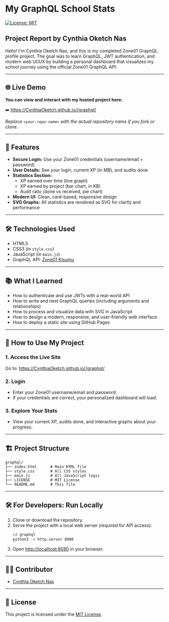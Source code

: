 # My GraphQL School Stats

[![License: MIT](https://img.shields.io/badge/License-MIT-yellow.svg)](LICENSE)

## Project Report by Cynthia Oketch Nas

Hello! I'm Cynthia Oketch Nas, and this is my completed Zone01 GraphQL profile project. The goal was to learn GraphQL, JWT authentication, and modern web UI/UX by building a personal dashboard that visualizes my school journey using the official Zone01 GraphQL API.

---

## 🌐 Live Demo
**You can view and interact with my hosted project here:**

➡️ [https://CynthiaOketch.github.io/<your-repo-name>/graphql/](https://CynthiaOketch.github.io/<your-repo-name>/graphql/)

_Replace `<your-repo-name>` with the actual repository name if you fork or clone._

---

## 🚀 Features
- **Secure Login:** Use your Zone01 credentials (username/email + password)
- **User Details:** See your login, current XP (in MB), and audits done
- **Statistics Section:**
  - XP earned over time (line graph)
  - XP earned by project (bar chart, in KB)
  - Audit ratio (done vs received, pie chart)
- **Modern UI:** Clean, card-based, responsive design
- **SVG Graphs:** All statistics are rendered as SVG for clarity and performance

---

## 🛠️ Technologies Used
- HTML5
- CSS3 (in `style.css`)
- JavaScript (in `main.js`)
- GraphQL API: [Zone01 Kisumu](https://learn.zone01kisumu.ke/api/graphql-engine/v1/graphql)

---

## 📚 What I Learned
- How to authenticate and use JWTs with a real-world API
- How to write and nest GraphQL queries (including arguments and relationships)
- How to process and visualize data with SVG in JavaScript
- How to design a modern, responsive, and user-friendly web interface
- How to deploy a static site using GitHub Pages

---

## 📝 How to Use My Project

### 1. **Access the Live Site**
Go to: [https://CynthiaOketch.github.io/<your-repo-name>/graphql/](https://CynthiaOketch.github.io/<your-repo-name>/graphql/)

### 2. **Login**
- Enter your Zone01 username/email and password.
- If your credentials are correct, your personalized dashboard will load.

### 3. **Explore Your Stats**
- View your current XP, audits done, and interactive graphs about your progress.

---

## 🏗️ Project Structure
```
graphql/
├── index.html      # Main HTML file
├── style.css       # All CSS styles
├── main.js         # All JavaScript logic
├── LICENSE         # MIT License
└── README.md       # This file
```

---

## 🛠️ For Developers: Run Locally
1. Clone or download the repository.
2. Serve the project with a local web server (required for API access):
   ```bash
   cd graphql
   python3 -m http.server 8080
   ```
3. Open [http://localhost:8080](http://localhost:8080) in your browser.

---

## 👩‍💻 Contributor
- [Cynthia Oketch Nas](https://github.com/CynthiaOketch)

---

## 📄 License
This project is licensed under the [MIT License](LICENSE). 